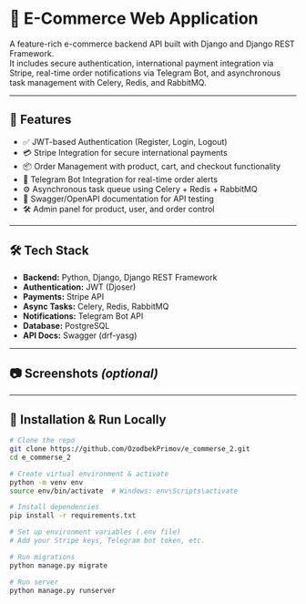 # 🛒 E-Commerce Web Application

A feature-rich e-commerce backend API built with Django and Django REST Framework.  
It includes secure authentication, international payment integration via Stripe, real-time order notifications via Telegram Bot, and asynchronous task management with Celery, Redis, and RabbitMQ.

---

## 🚀 Features

- ✅ JWT-based Authentication (Register, Login, Logout)
- 💳 Stripe Integration for secure international payments
- 📦 Order Management with product, cart, and checkout functionality
- 🤖 Telegram Bot Integration for real-time order alerts
- ⚙️ Asynchronous task queue using Celery + Redis + RabbitMQ
- 🧾 Swagger/OpenAPI documentation for API testing
- 🛠️ Admin panel for product, user, and order control

---

## 🛠️ Tech Stack

- **Backend:** Python, Django, Django REST Framework
- **Authentication:** JWT (Djoser)
- **Payments:** Stripe API
- **Async Tasks:** Celery, Redis, RabbitMQ
- **Notifications:** Telegram Bot API
- **Database:** PostgreSQL
- **API Docs:** Swagger (drf-yasg)

---

## 📷 Screenshots *(optional)*
<!-- Add screenshots or API doc images here -->

---

## 🧪 Installation & Run Locally

```bash
# Clone the repo
git clone https://github.com/OzodbekPrimov/e_commerse_2.git
cd e_commerse_2

# Create virtual environment & activate
python -m venv env
source env/bin/activate  # Windows: env\Scripts\activate

# Install dependencies
pip install -r requirements.txt

# Set up environment variables (.env file)
# Add your Stripe keys, Telegram bot token, etc.

# Run migrations
python manage.py migrate

# Run server
python manage.py runserver

